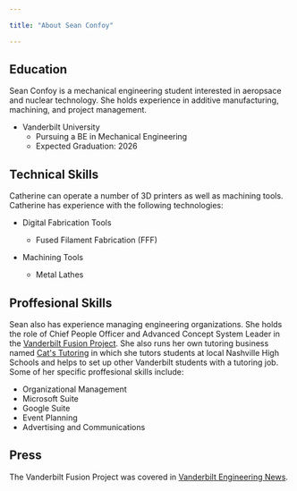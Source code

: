 ```yaml
---

title: "About Sean Confoy"

---
```


## Education

Sean Confoy is a mechanical engineering student interested in aeropsace and nuclear technology. She holds experience in additive manufacturing, machining, and project management. 

* Vanderbilt University 
  * Pursuing a BE in Mechanical Engineering
  * Expected Graduation: 2026

## Technical Skills

Catherine can operate a number of 3D printers as well as machining tools. Catherine has experience with the following technologies:

* Digital Fabrication Tools
  * Fused Filament Fabrication (FFF)
   
* Machining Tools
  * Metal Lathes

## Proffesional Skills

Sean also has experience managing engineering organizations. She holds the role of Chief People Officer and Advanced Concept System Leader in the [Vanderbilt Fusion Project](https://www.vanderbiltfusion.org/). She also runs her own tutoring business named [Cat's Tutoring](https://catstutoring.squarespace.com/) in which she tutors students at local Nashville High Schools and helps to set up other Vanderbilt students with a tutoring job. Some of her specific proffesional skills include:

* Organizational Management
* Microsoft Suite
* Google Suite
* Event Planning
* Advertising and Communications

## Press 

The Vanderbilt Fusion Project was covered in [Vanderbilt Engineering News](https://engineering.vanderbilt.edu/news/2023/little-sphere-big-power-students-work-to-build-miniature-fusion-reactor/).


